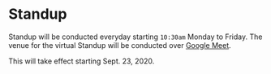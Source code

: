 # Standup

Standup will be conducted everyday starting ``10:30am`` Monday to Friday. The venue for the virtual Standup will be conducted over [Google Meet](https://meet.google.com/sjr-pjar-mjq). 

This will take effect starting Sept. 23, 2020.

